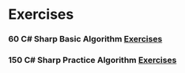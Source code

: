 # Exercises

### 60 C# Sharp Basic Algorithm [Exercises](https://github.com/apitoriavel/150Exercises/blob/master/60Excercises.md)

### 150 C# Sharp Practice Algorithm [Exercises](https://github.com/apitoriavel/150Exercises/blob/master/150Excercises.md)

